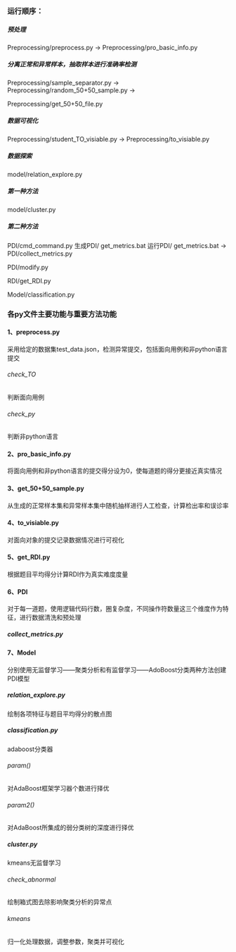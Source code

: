 ### **运行顺序：**


##### 预处理
Preprocessing/preprocess.py -> Preprocessing/pro_basic_info.py
##### 分离正常和异常样本，抽取样本进行准确率检测
Preprocessing/sample_separator.py -> Preprocessing/random_50+50_sample.py -> 

Preprocessing/get_50+50_file.py

##### 数据可视化

Preprocessing/student_TO_visiable.py -> Preprocessing/to_visiable.py

##### 数据探索 

model/relation_explore.py

##### 第一种方法  

model/cluster.py

##### 第二种方法 

PDI/cmd_command.py 生成PDI/ get_metrics.bat 运行PDI/ get_metrics.bat -> PDI/collect_metrics.py

PDI/modify.py

RDI/get_RDI.py

Model/classification.py


### 各py文件主要功能与重要方法功能

#### 1、preprocess.py
采用给定的数据集test_data.json，检测异常提交，包括面向用例和非python语言提交
###### check_TO
判断面向用例

###### check_py
判断非python语言

#### 2、pro_basic_info.py
将面向用例和非python语言的提交得分设为0，使每道题的得分更接近真实情况

#### 3、get_50+50_sample.py
从生成的正常样本集和异常样本集中随机抽样进行人工检查，计算检出率和误诊率

#### 4、to_visiable.py
对面向对象的提交记录数据情况进行可视化

#### 5、get_RDI.py
根据题目平均得分计算RDI作为真实难度度量

#### 6、PDI
对于每一道题，使用逻辑代码行数，圈复杂度，不同操作符数量这三个维度作为特征，进行数据清洗和预处理
##### collect_metrics.py

#### 7、Model
分别使用无监督学习——聚类分析和有监督学习——AdoBoost分类两种方法创建PDI模型
##### relation_explore.py
绘制各项特征与题目平均得分的散点图

##### classification.py
adaboost分类器
###### param()
对AdaBoost框架学习器个数进行择优
###### param2()
对AdaBoost所集成的弱分类树的深度进行择优

##### cluster.py 
kmeans无监督学习
###### check_abnormal
绘制箱式图去除影响聚类分析的异常点
###### kmeans
归一化处理数据，调整参数，聚类并可视化